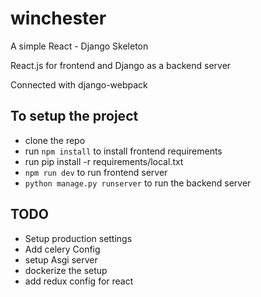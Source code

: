 # winchester


A simple React - Django Skeleton 

React.js for frontend and Django as a backend server 

Connected with django-webpack 

To setup the project 
-
- clone the repo
- run ```npm install```  to install frontend requirements 
- run pip install -r  requirements/local.txt
- ```npm run dev``` to run frontend server 
- ```python manage.py runserver``` to run the backend server 


TODO 
- 
- Setup production settings 
- Add celery Config 
- setup Asgi server 
- dockerize the setup
- add redux config for react 
